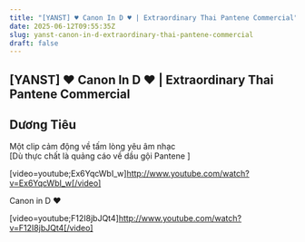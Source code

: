```yaml
---
title: "[YANST] ♥ Canon In D ♥ | Extraordinary Thai Pantene Commercial"
date: 2025-06-12T09:55:35Z
slug: yanst-canon-in-d-extraordinary-thai-pantene-commercial
draft: false
---
```


## [YANST] ♥ Canon In D ♥ | Extraordinary Thai Pantene Commercial

## Dương Tiêu

Một clip cảm động về tấm lòng yêu âm nhạc  
[Dù thực chất là quảng cáo về dầu gội Pantene ]  

[video=youtube;Ex6YqcWbI_w]http://www.youtube.com/watch?v=Ex6YqcWbI_w[/video]

Canon in D ♥

[video=youtube;F12I8jbJQt4]http://www.youtube.com/watch?v=F12I8jbJQt4[/video]